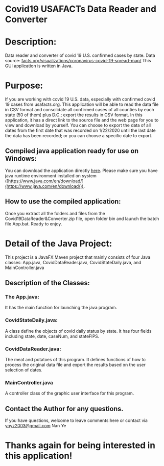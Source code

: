 # Covid19 USAFACTs Data Reader and Converter

# Description:
Data reader and converter of covid 19 U.S. confirmed cases by state. Data source: [facts.org/visualizations/coronavirus-covid-19-spread-map/](https://usafacts.org/visualizations/coronavirus-covid-19-spread-map/)
This GUI application is written in Java.

# Purpose:
If you are working with covid 19 U.S. data, especially with confirmed covid 19 cases from usafacts.org. This application will be able to read the data file in CSV format and consolidate all confirmed cases of all counties by each state (50 of them) plus D.C.; export the results in CSV format. In this application, it has a direct link to the source file and the web page for you to view and download by yourself. You can choose to export the data of all dates from the first date that was recorded on 1/22/2020 until the last date the data has been recorded; or you can choose a specific date to export.

## Compiled java application ready for use on Windows:
You can download the application directly [here](https://drive.google.com/file/d/1kASPYLDo3KfyqOWBtolLh929JkZV_icD/view). Please make sure you have java runtime environment installed on system ([https://www.java.com/en/download/](https://www.java.com/en/download/)).

## How to use the compiled application:
Once you extract all the folders and files from the Covid19DataReader&Converter.zip file, open folder bin and launch the batch file App.bat. Ready to enjoy.



# Detail of the Java Project:
This project is a JavaFX Maven project that mainly consists of four Java classes: App.java, CovidDataReader.java, CovidStateDaily.java, and MainController.java

## Description of the Classes:
### The App.java:
It has the main function for launching the java program.

### CovidStateDaily.java:
A class define the objects of covid daily status by state.
It has four fields including state, date, caseNum, and stateFIPS.

### CovidDataReader.java:
The meat and potatoes of this program. It defines functions of how to process the original data file and export the results based on the user selection of dates.

### MainController.java
A controller class of the graphic user interface for this program.

## Contact the Author for any questions.
If you have questions, welcome to leave comments here or contact via ynyz2003@gmail.com Nan Ye

# Thanks again for being interested in this application!
